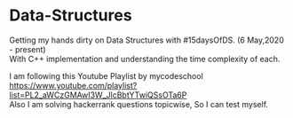 # Data-Structures
Getting my hands dirty on Data Structures with #15daysOfDS. (6 May,2020 - present) <br>
With C++ implementation and understanding the time complexity of each.

I am following this Youtube Playlist by mycodeschool <br>  https://www.youtube.com/playlist?list=PL2_aWCzGMAwI3W_JlcBbtYTwiQSsOTa6P
<br> Also I am solving hackerrank questions topicwise, So I can test myself.
